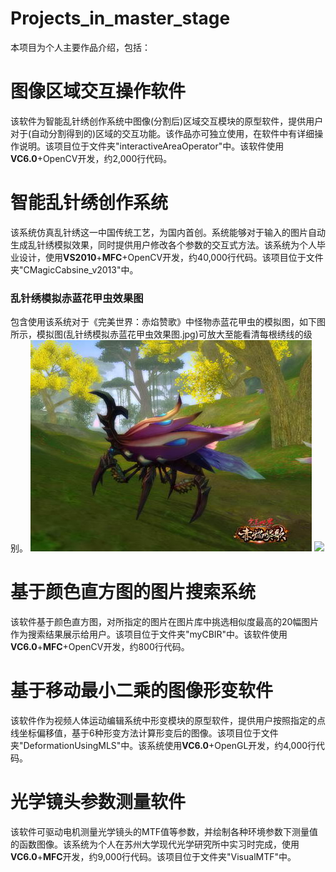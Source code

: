 Projects_in_master_stage
========================

本项目为个人主要作品介绍，包括：

# 图像区域交互操作软件
该软件为智能乱针绣创作系统中图像(分割后)区域交互模块的原型软件，提供用户对于(自动分割得到的)区域的交互功能。该作品亦可独立使用，在软件中有详细操作说明。该项目位于文件夹"interactiveAreaOperator"中。该软件使用**VC6.0**+OpenCV开发，约2,000行代码。

# 智能乱针绣创作系统
该系统仿真乱针绣这一中国传统工艺，为国内首创。系统能够对于输入的图片自动生成乱针绣模拟效果，同时提供用户修改各个参数的交互式方法。该系统为个人毕业设计，使用**VS2010**+**MFC**+OpenCV开发，约40,000行代码。该项目位于文件夹"CMagicCabsine_v2013"中。

### 乱针绣模拟赤蓝花甲虫效果图
包含使用该系统对于《完美世界：赤焰赞歌》中怪物赤蓝花甲虫的模拟图，如下图所示，模拟图(乱针绣模拟赤蓝花甲虫效果图.jpg)可放大至能看清每根绣线的级别。
![](https://github.com/LoveWX/Projects_in_master_stage/blob/master/%E8%B5%A4%E8%93%9D%E8%8A%B1%E7%94%B2%E8%99%AB.bmp)
![](图片地址2)

# 基于颜色直方图的图片搜索系统
该软件基于颜色直方图，对所指定的图片在图片库中挑选相似度最高的20幅图片作为搜索结果展示给用户。该项目位于文件夹"myCBIR"中。该软件使用**VC6.0**+**MFC**+OpenCV开发，约800行代码。

# 基于移动最小二乘的图像形变软件
该软件作为视频人体运动编辑系统中形变模块的原型软件，提供用户按照指定的点线坐标偏移值，基于6种形变方法计算形变后的图像。该项目位于文件夹"DeformationUsingMLS"中。该系统使用**VC6.0**+OpenGL开发，约4,000行代码。

# 光学镜头参数测量软件
该软件可驱动电机测量光学镜头的MTF值等参数，并绘制各种环境参数下测量值的函数图像。该系统为个人在苏州大学现代光学研究所中实习时完成，使用**VC6.0**+**MFC**开发，约9,000行代码。该项目位于文件夹"VisualMTF"中。
